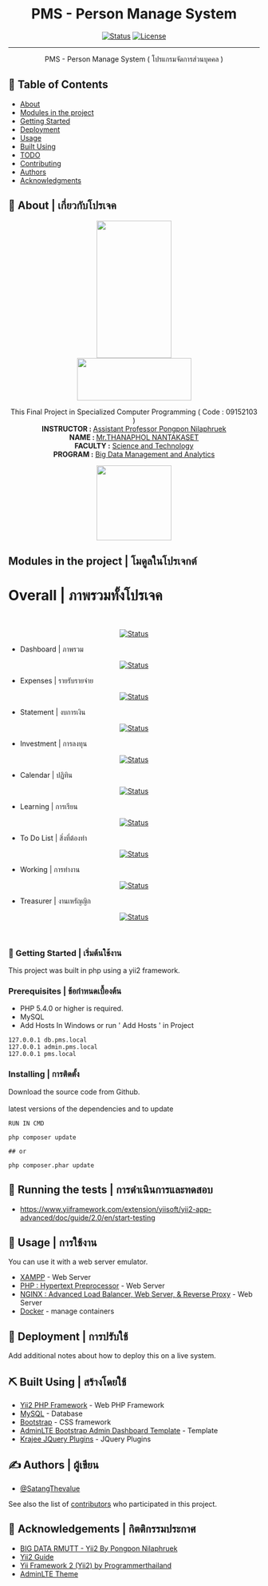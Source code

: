 <h1 align="center"><b>PMS</b> - Person Manage System</h1>

<div align="center">

[![Status](https://img.shields.io/badge/build-passing-brightgreen)]()
[![License](https://img.shields.io/badge/License-BSD_2--Clause-blue.svg)](https://opensource.org/licenses/BSD-3-Clause)

</div>

---

<p align="center"> 
      PMS - Person Manage System ( โปรแกรมจัดการส่วนบุคคล )<br>
</p>

## 📝 Table of Contents

- [About](#about)
- [Modules in the project](#modules)
- [Getting Started](#getting_started)
- [Deployment](#deployment)
- [Usage](#usage)
- [Built Using](#built_using)
- [TODO](../TODO.md)
- [Contributing](../CONTRIBUTING.md)
- [Authors](#authors)
- [Acknowledgments](#acknowledgement)

## 🧐 About | เกี่ยวกับโปรเจค <a name = "about"></a>

<div align="center">
<img src="https://upload.wikimedia.org/wikipedia/th/thumb/a/af/RMUTTLOGO.png/150px-RMUTTLOGO.png"  width="150" height="275"><br>
<img src="https://upload.wikimedia.org/wikipedia/th/thumb/6/63/RMUTT-logo-01.png/230px-RMUTT-logo-01.png"  width="229" height="85">

This Final Project in Specialized Computer Programming ( Code : 09152103 )<br>
<b>INSTRUCTOR : </b>[Assistant Professor Pongpon Nilaphruek](https://www.linkedin.com/in/pongpon-nilaphruek-01a30335/)<br>
<b>NAME :	</b>[Mr.THANAPHOL NANTAKASET](https://www.linkedin.com/in/satangthevalue/)<br>
<b>FACULTY :</b>	[Science and Technology](https://www.sci.rmutt.ac.th/)<br>
<b>PROGRAM :</b>	[Big Data Management and Analytics](https://www.bigdata.rmutt.ac.th/) <br>

<img src="https://scontent.fbkk29-8.fna.fbcdn.net/v/t39.30808-6/294737392_391632463063442_5752770952954949927_n.jpg?_nc_cat=105&ccb=1-7&_nc_sid=09cbfe&_nc_eui2=AeFdsBJs34R9Fhl9LuQwZqbq14dEbj9I16XXh0RuP0jXpbO4NmAXtTf_Mu99cEInhTyyKHpN8DS0quVBQjlZ4E2a&_nc_ohc=-YxxJy3oAwsAX_kFJWP&_nc_ht=scontent.fbkk29-8.fna&oh=00_AfC5Q-4u6WSD175-o1_YSi5o5qnoaG04cQJuNvytcRHZ6A&oe=644714CA"  width="150" height="150">
</div>

##  Modules in the project | โมดูลในโปรเจกต์ <a name = "modules"></a><br>
 <h1> Overall | ภาพรวมทั้งโปรเจค </h1><br>
 <div align="center">
 
[![Status](https://progress-bar.dev/10/?title=progress&width=500&width=300)]()
<br></div>
 - Dashboard | ภาพรวม <br>
 <div align="center">
 
[![Status](https://progress-bar.dev/10/?title=progress&width=500&width=300)]()
<br></div>

 - Expenses | รายรับรายจ่าย <br>
  <div align="center">
 
[![Status](https://progress-bar.dev/100/?title=progress&width=500&width=300)]()
<br></div>

 - Statement | งบการเงิน<br>
  <div align="center">
 
[![Status](https://progress-bar.dev/0/?title=progress&width=500&width=300)]()
<br></div>

 - Investment | การลงทุน<br>
  <div align="center">
 
[![Status](https://progress-bar.dev/100/?title=progress&width=500&width=300)]()
<br></div>

 - Calendar | ปฏิทิน<br>
  <div align="center">
 
[![Status](https://progress-bar.dev/0/?title=progress&width=500&width=300)]()
<br></div>

 - Learning | การเรียน<br>
  <div align="center">
 
[![Status](https://progress-bar.dev/0/?title=progress&width=500&width=300)]()
<br></div>

 - To Do List | สิ่งที่ต้องทำ<br>
  <div align="center">
 
[![Status](https://progress-bar.dev/0/?title=progress&width=500&width=300)]()
<br></div>

 - Working | การทำงาน<br>
  <div align="center">
 
[![Status](https://progress-bar.dev/0/?title=progress&width=500&width=300)]()
<br></div>

 - Treasurer | งานเหรัญญิก<br>
  <div align="center">
 
[![Status](https://progress-bar.dev/0/?title=progress&width=500&width=300)]()
<br></div>
<br>
### 🏁 Getting Started | เริ่มต้นใช้งาน <a name = "getting_started"></a>

This project was built in php using a yii2 framework. 

### Prerequisites | ข้อกำหนดเบื้องต้น

 - PHP 5.4.0 or higher is required.
 - MySQL
 - Add Hosts In Windows or run ' Add Hosts ' in Project
```
127.0.0.1 db.pms.local
127.0.0.1 admin.pms.local
127.0.0.1 pms.local
```

### Installing | การติดตั้ง

Download the source code from Github.<br><br>
latest versions of the dependencies and to update 
```
RUN IN CMD

php composer update

## or

php composer.phar update
```

## 🔧 Running the tests | การดำเนินการและทดสอบ <a name = "tests"></a>

  - https://www.yiiframework.com/extension/yiisoft/yii2-app-advanced/doc/guide/2.0/en/start-testing

## 🎈 Usage | การใช้งาน <a name="usage"></a>

You can use it with a web server emulator.<br>
 - [XAMPP](https://www.apachefriends.org/) - Web Server 
 - [PHP : Hypertext Preprocessor](https://www.php.net/) - Web Server 
 - [NGINX : Advanced Load Balancer, Web Server, & Reverse Proxy](https://www.nginx.com/) - Web Server 
 - [Docker](https://www.docker.com/) - manage containers

## 🚀 Deployment | การปรับใช้ <a name = "deployment"></a>

Add additional notes about how to deploy this on a live system.

## ⛏️ Built Using | สร้างโดยใช้ <a name = "built_using"></a>

- [Yii2 PHP Framework](https://www.yiiframework.com/) - Web PHP Framework
- [MySQL](https://www.mysql.com/) - Database
- [Bootstrap](https://getbootstrap.com/) - CSS framework
- [AdminLTE Bootstrap Admin Dashboard Template](https://adminlte.io/) - Template
- [Krajee JQuery Plugins](https://plugins.krajee.com/) - JQuery Plugins

## ✍️ Authors | ผู้เขียน <a name = "authors"></a>

- [@SatangThevalue](https://github.com/SatangThevalue)

See also the list of [contributors](https://github.com/kylelobo/The-Documentation-Compendium/contributors) who participated in this project.

## 🎉 Acknowledgements | กิตติกรรมประกาศ <a name = "acknowledgement"></a>

- [BIG DATA RMUTT - Yii2 By Pongpon Nilaphruek](https://www.bigdata.rmutt.ac.th/?tag=yii2)
- [Yii2 Guide](https://www.yiiframework.com/doc/guide/2.0/en)
- [Yii Framework 2 (Yii2) by Programmerthailand](https://www.programmerthailand.com/tutorial/category/yii-framework-2-%28yii2%29/1)
- [AdminLTE Theme](https://www.programmerthailand.com/tutorial/view/extension-%E0%B8%81%E0%B8%B2%E0%B8%A3%E0%B8%95%E0%B8%B4%E0%B8%94%E0%B8%95%E0%B8%B1%E0%B9%89%E0%B8%87%E0%B9%81%E0%B8%A5%E0%B8%B0%E0%B8%AA%E0%B8%A3%E0%B9%89%E0%B8%B2%E0%B8%87-theme-%E0%B8%94%E0%B9%89%E0%B8%A7%E0%B8%A2-yii2-adminlte-theme/94)